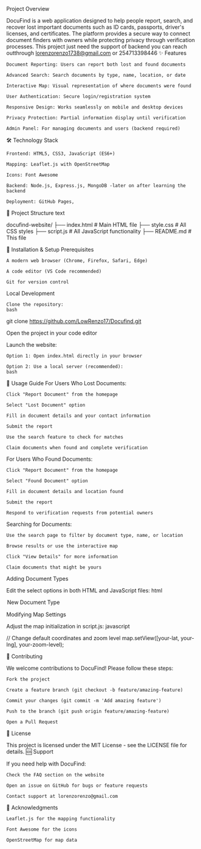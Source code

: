  Project Overview

DocuFind is a web application designed to help people report, search, and recover lost important documents such as ID cards, passports, driver's licenses, and certificates. The platform provides a secure way to connect document finders with owners while protecting privacy through verification processes.
This  project just need the support of backend you can reach outthrough lorenzorenzo1738@gmail.com or 254713398446
✨ Features

    Document Reporting: Users can report both lost and found documents

    Advanced Search: Search documents by type, name, location, or date

    Interactive Map: Visual representation of where documents were found

    User Authentication: Secure login/registration system

    Responsive Design: Works seamlessly on mobile and desktop devices

    Privacy Protection: Partial information display until verification

    Admin Panel: For managing documents and users (backend required)

🛠️ Technology Stack

    Frontend: HTML5, CSS3, JavaScript (ES6+)

    Mapping: Leaflet.js with OpenStreetMap

    Icons: Font Awesome

    Backend: Node.js, Express.js, MongoDB -later on after learning the backend 

    Deployment: GitHub Pages, 
📁 Project Structure
text

docufind-website/
├── index.html          # Main HTML file
├── style.css          # All CSS styles
├── script.js           # All JavaScript functionality
├── README.md           # This file

🚀 Installation & Setup
Prerequisites

    A modern web browser (Chrome, Firefox, Safari, Edge)

    A code editor (VS Code recommended)

    Git for version control

Local Development

    Clone the repository:
    bash

git clone https://github.com/LowRenzo17/Docufind.git

Open the project in your code editor

Launch the website:

    Option 1: Open index.html directly in your browser

    Option 2: Use a local server (recommended):
    bash


📱 Usage Guide
For Users Who Lost Documents:

    Click "Report Document" from the homepage

    Select "Lost Document" option

    Fill in document details and your contact information

    Submit the report

    Use the search feature to check for matches

    Claim documents when found and complete verification

For Users Who Found Documents:

    Click "Report Document" from the homepage

    Select "Found Document" option

    Fill in document details and location found

    Submit the report

    Respond to verification requests from potential owners

Searching for Documents:

    Use the search page to filter by document type, name, or location

    Browse results or use the interactive map

    Click "View Details" for more information

    Claim documents that might be yours


Adding Document Types

Edit the select options in both HTML and JavaScript files:
html

<option value="new-type">New Document Type</option>

Modifying Map Settings

Adjust the map initialization in script.js:
javascript

// Change default coordinates and zoom level
map.setView([your-lat, your-lng], your-zoom-level);


🤝 Contributing

We welcome contributions to DocuFind! Please follow these steps:

    Fork the project

    Create a feature branch (git checkout -b feature/amazing-feature)

    Commit your changes (git commit -m 'Add amazing feature')

    Push to the branch (git push origin feature/amazing-feature)

    Open a Pull Request

📄 License

This project is licensed under the MIT License - see the LICENSE file for details.
🆘 Support

If you need help with DocuFind:

    Check the FAQ section on the website

    Open an issue on GitHub for bugs or feature requests

    Contact support at lorenzorenzo@gmail.com

🙏 Acknowledgments

    Leaflet.js for the mapping functionality

    Font Awesome for the icons

    OpenStreetMap for map data

 
